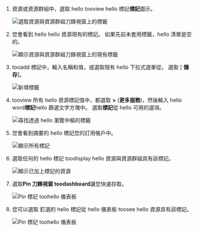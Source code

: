 1. 資源或資源群組中，選取 hello tooview hello 標記**標記**圖示。 
   
     ![選取資源與資源群組刀鋒視窗上的標籤](./media/resource-manager-tag-resources/select-tag-icon.png)
2. 您會看到 hello hello 資源現有的標記。 如果先前未套用標籤，hello 清單是空的。 

     ![顯示資源與資源群組刀鋒視窗上的現有標籤](./media/resource-manager-tag-resources/existing-tags.png)
3. tooadd 標記中，輸入名稱和值，或選取現有 hello 下拉式選單從。 選取 [ **儲存**]。

     ![新增標籤](./media/resource-manager-tag-resources/tag-resources.png)
3. tooview 所有 hello 資源標記值中，都選取 **>**  (**更多服務**)，然後輸入 hello word**標記**hello 篩選文字方塊中。 選取**標記**從 hello 可用的選項。
   
     ![尋找透過 hello 瀏覽中樞的標籤](./media/resource-manager-tag-resources/browse-tags.png)
4. 您會看到摘要的 hello 標記您的訂用帳戶中。
   
     ![顯示所有標記](./media/resource-manager-tag-resources/tag-taxonomy.png)
5. 選取任何的 hello 標記 toodisplay hello 資源與資源群組具有該標記。
   
     ![顯示已加上標記的資源](./media/resource-manager-tag-resources/show-tagged-resources.png)
6. 選取**Pin 刀鋒視窗 toodashboard**讓您快速存取。
   
     ![Pin 標記 toohello 儀表板](./media/resource-manager-tag-resources/pin-tag.png)
7. 您可以選取 釘選的 hello 標記從 hello 儀表板 toosee hello 資源具有該標記。

     ![Pin 標記 toohello 儀表板](./media/resource-manager-tag-resources/show-pinned-tag.png)
